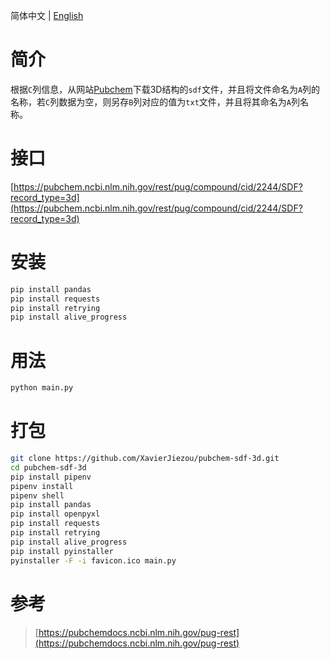 简体中文 | [English](README.md)
# 简介
根据`C`列信息，从网站[Pubchem](https://pubchem.ncbi.nlm.nih.gov/)下载3D结构的`sdf`文件，并且将文件命名为`A`列的名称，若`C`列数据为空，则另存`B`列对应的值为`txt`文件，并且将其命名为`A`列名称。
# 接口
[https://pubchem.ncbi.nlm.nih.gov/rest/pug/compound/cid/2244/SDF?record_type=3d](https://pubchem.ncbi.nlm.nih.gov/rest/pug/compound/cid/2244/SDF?record_type=3d)
# 安装
```bash
pip install pandas
pip install requests
pip install retrying
pip install alive_progress
```
# 用法
```bash
python main.py
```
# 打包
```bash
git clone https://github.com/XavierJiezou/pubchem-sdf-3d.git
cd pubchem-sdf-3d
pip install pipenv
pipenv install
pipenv shell
pip install pandas
pip install openpyxl
pip install requests
pip install retrying
pip install alive_progress
pip install pyinstaller
pyinstaller -F -i favicon.ico main.py
```
# 参考
> [https://pubchemdocs.ncbi.nlm.nih.gov/pug-rest](https://pubchemdocs.ncbi.nlm.nih.gov/pug-rest)